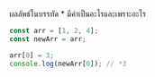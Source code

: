 ผลลัพธ์ในบรรทัด * มีค่าเป็นอะไรและเพราะอะไร


```js
const arr = [1, 2, 4];
const newArr = arr;

arr[0] = 3;
console.log(newArr[0]); // *3
```